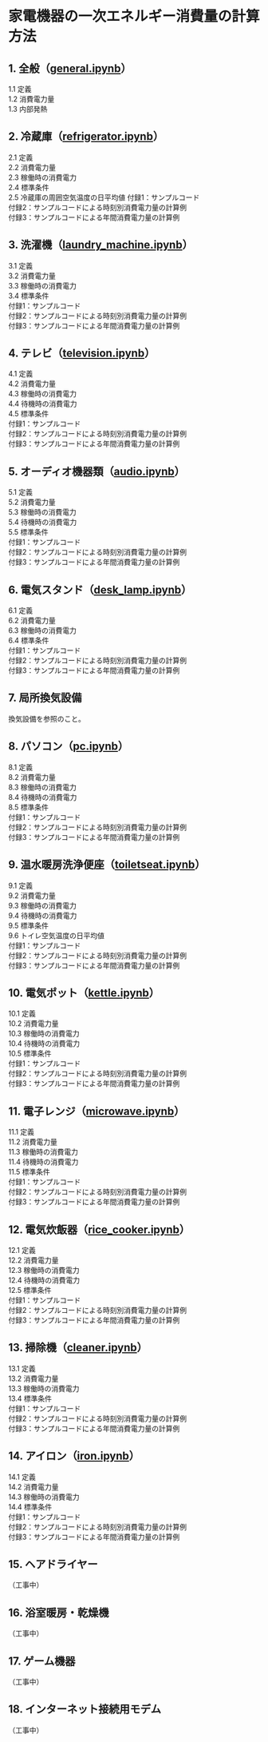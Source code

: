 # 家電機器の一次エネルギー消費量の計算方法

## 1. 全般（[general.ipynb](/general.ipynb)）
1.1 定義  
1.2 消費電力量  
1.3 内部発熱  

## 2. 冷蔵庫（[refrigerator.ipynb](/refrigerator.ipynb)）
2.1 定義  
2.2 消費電力量  
2.3 稼働時の消費電力   
2.4 標準条件  
2.5 冷蔵庫の周囲空気温度の日平均値
付録1：サンプルコード  
付録2：サンプルコードによる時刻別消費電力量の計算例  
付録3：サンプルコードによる年間消費電力量の計算例

## 3. 洗濯機（[laundry_machine.ipynb](/laundry_machine.ipynb)）  
3.1 定義  
3.2 消費電力量  
3.3 稼働時の消費電力   
3.4 標準条件  
付録1：サンプルコード  
付録2：サンプルコードによる時刻別消費電力量の計算例  
付録3：サンプルコードによる年間消費電力量の計算例   

## 4. テレビ（[television.ipynb](/television.ipynb)）
4.1 定義  
4.2 消費電力量  
4.3 稼働時の消費電力   
4.4 待機時の消費電力  
4.5 標準条件  
付録1：サンプルコード  
付録2：サンプルコードによる時刻別消費電力量の計算例  
付録3：サンプルコードによる年間消費電力量の計算例  

## 5. オーディオ機器類（[audio.ipynb](/audio.ipynb)）   
5.1 定義  
5.2 消費電力量  
5.3 稼働時の消費電力   
5.4 待機時の消費電力  
5.5 標準条件  
付録1：サンプルコード  
付録2：サンプルコードによる時刻別消費電力量の計算例  
付録3：サンプルコードによる年間消費電力量の計算例   

## 6. 電気スタンド（[desk_lamp.ipynb](/desk_lamp.ipynb)）  
6.1 定義  
6.2 消費電力量  
6.3 稼働時の消費電力  
6.4 標準条件  
付録1：サンプルコード  
付録2：サンプルコードによる時刻別消費電力量の計算例  
付録3：サンプルコードによる年間消費電力量の計算例

## 7. 局所換気設備  
換気設備を参照のこと。  

## 8. パソコン（[pc.ipynb](/pc.ipynb)）  
8.1 定義  
8.2 消費電力量  
8.3 稼働時の消費電力   
8.4 待機時の消費電力  
8.5 標準条件  
付録1：サンプルコード  
付録2：サンプルコードによる時刻別消費電力量の計算例  
付録3：サンプルコードによる年間消費電力量の計算例   

## 9. 温水暖房洗浄便座（[toiletseat.ipynb](/toiletseat.ipynb)）
9.1 定義  
9.2 消費電力量  
9.3 稼働時の消費電力  
9.4 待機時の消費電力  
9.5 標準条件  
9.6 トイレ空気温度の日平均値  
付録1：サンプルコード  
付録2：サンプルコードによる時刻別消費電力量の計算例  
付録3：サンプルコードによる年間消費電力量の計算例  

## 10. 電気ポット（[kettle.ipynb](/kettle.ipynb)）  
10.1 定義  
10.2 消費電力量  
10.3 稼働時の消費電力   
10.4 待機時の消費電力  
10.5 標準条件  
付録1：サンプルコード  
付録2：サンプルコードによる時刻別消費電力量の計算例  
付録3：サンプルコードによる年間消費電力量の計算例  

## 11. 電子レンジ（[microwave.ipynb](/microwave.ipynb)）  
11.1 定義  
11.2 消費電力量  
11.3 稼働時の消費電力   
11.4 待機時の消費電力  
11.5 標準条件  
付録1：サンプルコード  
付録2：サンプルコードによる時刻別消費電力量の計算例  
付録3：サンプルコードによる年間消費電力量の計算例  

## 12. 電気炊飯器（[rice_cooker.ipynb](/rice_cooker.ipynb)）  
12.1 定義  
12.2 消費電力量  
12.3 稼働時の消費電力   
12.4 待機時の消費電力  
12.5 標準条件  
付録1：サンプルコード  
付録2：サンプルコードによる時刻別消費電力量の計算例  
付録3：サンプルコードによる年間消費電力量の計算例  

## 13. 掃除機（[cleaner.ipynb](/cleaner.ipynb)）  
13.1 定義  
13.2 消費電力量  
13.3 稼働時の消費電力  
13.4 標準条件  
付録1：サンプルコード  
付録2：サンプルコードによる時刻別消費電力量の計算例  
付録3：サンプルコードによる年間消費電力量の計算例  

## 14. アイロン（[iron.ipynb](/iron.ipynb)）
14.1 定義  
14.2 消費電力量  
14.3 稼働時の消費電力  
14.4 標準条件  
付録1：サンプルコード  
付録2：サンプルコードによる時刻別消費電力量の計算例  
付録3：サンプルコードによる年間消費電力量の計算例  

## 15. ヘアドライヤー  
（工事中）  

## 16. 浴室暖房・乾燥機  
（工事中）  

## 17. ゲーム機器  
（工事中）  

## 18. インターネット接続用モデム   
（工事中）  
